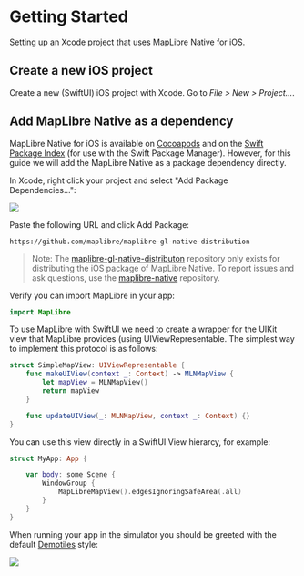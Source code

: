 # Getting Started

Setting up an Xcode project that uses MapLibre Native for iOS.

## Create a new iOS project

Create a new (SwiftUI) iOS project with Xcode. Go to *File > New > Project...*.

## Add MapLibre Native as a dependency

MapLibre Native for iOS is available on [Cocoapods](https://cocoapods.org) and on the [Swift Package Index](https://swiftpackageindex.com/maplibre/maplibre-gl-native-distribution) (for use with the Swift Package Manager). However, for this guide we will add the MapLibre Native as a package dependency directly.

In Xcode, right click your project and select "Add Package Dependencies...":

![](AddPackageDependencies.png)

Paste the following URL and click Add Package:

```
https://github.com/maplibre/maplibre-gl-native-distribution
```

> Note: The [maplibre-gl-native-distributon](https://github.com/maplibre/maplibre-gl-native-distribution) repository only exists for distributing the iOS package of MapLibre Native. To report issues and ask questions, use the [maplibre-native](https://github.com/maplibre/maplibre-native) repository.

Verify you can import MapLibre in your app:

```swift
import MapLibre
```

To use MapLibre with SwiftUI we need to create a wrapper for the UIKit view that MapLibre provides (using UIViewRepresentable. The simplest way to implement this protocol is as follows:

<!-- include-example(SimpleMapView) -->

```swift
struct SimpleMapView: UIViewRepresentable {
    func makeUIView(context _: Context) -> MLNMapView {
        let mapView = MLNMapView()
        return mapView
    }

    func updateUIView(_: MLNMapView, context _: Context) {}
}
```

You can use this view directly in a SwiftUI View hierarcy, for example:

```swift
struct MyApp: App {

    var body: some Scene {
        WindowGroup {
            MapLibreMapView().edgesIgnoringSafeArea(.all)
        }
    }
}
```

When running your app in the simulator you should be greeted with the default [Demotiles](https://demotiles.maplibre.org/) style:

![](DemotilesScreenshot.png)
